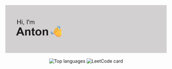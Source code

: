 <p align="center">
  <img src="https://github.com/elr1c180/elr1c180/blob/main/header.png?raw=true" alt="Баннер" />
</p>
<p align="center">
  <img src="https://github-readme-stats.vercel.app/api/top-langs?username=elr1c180&show_icons=true&locale=en&layout=compact&theme=chartreuse-white"
       alt="Top languages"  width="400"/>
  <img src="https://leetcard.jacoblin.cool/elr1c180"
       alt="LeetCode card"  width="400"/>
</p>
